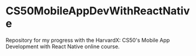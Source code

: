 # CS50MobileAppDevWithReactNative
Repository for my progress with the HarvardX: CS50's Mobile App Development with React Native online course.
